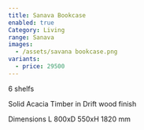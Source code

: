 ```yaml
---
title: Sanava Bookcase
enabled: true
Category: Living
range: Sanava
images:
  - /assets/savana bookcase.png
variants:
  - price: 29500
---
```

6 shelfs

Solid Acacia Timber in Drift wood finish

Dimensions
L 800xD 550xH 1820 mm
